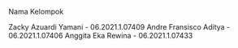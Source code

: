 Nama Kelompok

Zacky Azuardi Yamani   - 06.2021.1.07409
Andre Fransisco Aditya - 06.2021.1.07406
Anggita Eka Rewina     - 06.2021.1.07433
